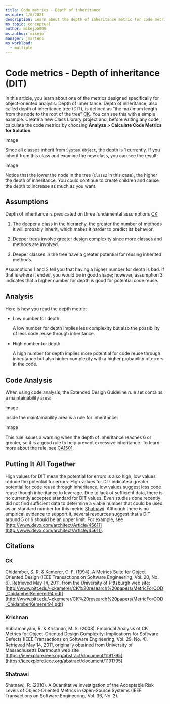 ```yaml
---
title: Code metrics - Depth of inheritance
ms.date: 1/8/2021
description: Learn about the depth of inheritance metric for code metrics in Visual Studio.
ms.topic: conceptual
author: mikejo5000
ms.author: mikejo
manager: jmartens
ms.workload:
  - multiple
---
```


# Code metrics - Depth of inheritance (DIT)

In this article, you learn about one of the metrics designed specifically for object-oriented analysis: Depth of Inheritance. Depth of inheritance, also called depth of inheritance tree (DIT), is defined as “the maximum length from the node to the root of the tree” [CK](#ck). You can see this with a simple example. Create a new Class Library project and, before writing any code, calculate the code metrics by choosing **Analyze > Calculate Code Metrics for Solution**.

image

Since all classes inherit from `System.Object`, the depth is 1 currently. If you inherit from this class and examine the new class, you can see the result:

image

Notice that the lower the node in the tree (`Class2` in this case), the higher the depth of inheritance. You could continue to create children and cause the depth to increase as much as you want.

## Assumptions

Depth of inheritance is predicated on three fundamental assumptions [CK](#ck):

1. The deeper a class in the hierarchy, the greater the number of methods it will probably inherit, which makes it harder to predict its behavior.

2. Deeper trees involve greater design complexity since more classes and methods are involved.

3. Deeper classes in the tree have a greater potential for reusing inherited methods.

Assumptions 1 and 2 tell you that having a higher number for depth is bad. If that is where it ended, you would be in good shape; however, assumption 3 indicates that a higher number for depth is good for potential code reuse.

## Analysis

Here is how you read the depth metric:

- Low number for depth

  A low number for depth implies less complexity but also the possibility of less code reuse through inheritance.

- High number for depth

  A high number for depth implies more potential for code reuse through inheritance but also higher complexity with a higher probability of errors in the code.

## Code Analysis

When using code analysis, the Extended Design Guideline rule set contains a maintainability area:

image

Inside the maintainability area is a rule for inheritance:

image

This rule issues a warning when the depth of inheritance reaches 6 or greater, so it is a good rule to help prevent excessive inheritance. To learn more about the rule, see [CA1501](/dotnet/fundamentals/code-analysis/quality-rules/ca1501).

## Putting It All Together

High values for DIT mean the potential for errors is also high, low values reduce the potential for errors. High values for DIT indicate a greater potential for code reuse through inheritance, low values suggest less code reuse though inheritance to leverage. Due to lack of sufficient data, there is no currently accepted standard for DIT values. Even studies done recently did not find sufficient data to determine a viable number that could be used as an standard number for this metric [Shatnawi](#shatnawi). Although there is no empirical evidence to support it, several resources suggest that a DIT around 5 or 6 should be an upper limit. For example, see [http://www.devx.com/architect/Article/45611](http://www.devx.com/architect/Article/45611).

## Citations

### CK

Chidamber, S. R. & Kemerer, C. F. (1994). A Metrics Suite for Object Oriented Design (IEEE Transactions on Software Engineering, Vol. 20, No. 6). Retrieved May 14, 2011, from the University of Pittsburgh web site: [http://www.pitt.edu/~ckemerer/CK%20research%20papers/MetricForOOD_ChidamberKemerer94.pdf](http://www.pitt.edu/~ckemerer/CK%20research%20papers/MetricForOOD_ChidamberKemerer94.pdf)

### Krishnan

Subramanyam, R. & Krishnan, M. S. (2003). Empirical Analysis of CK Metrics for Object-Oriented Design Complexity: Implications for Software Defects (IEEE Transactions on Software Engineering, Vol. 29, No. 4). Retrieved May 14, 2011, originally obtained from University of Massachusetts Dartmouth web site [https://ieeexplore.ieee.org/abstract/document/1191795](https://ieeexplore.ieee.org/abstract/document/1191795)

### Shatnawi

Shatnawi, R. (2010). A Quantitative Investigation of the Acceptable Risk Levels of Object-Oriented Metrics in Open-Source Systems (IEEE Transactions on Software Engineering, Vol. 36, No. 2).